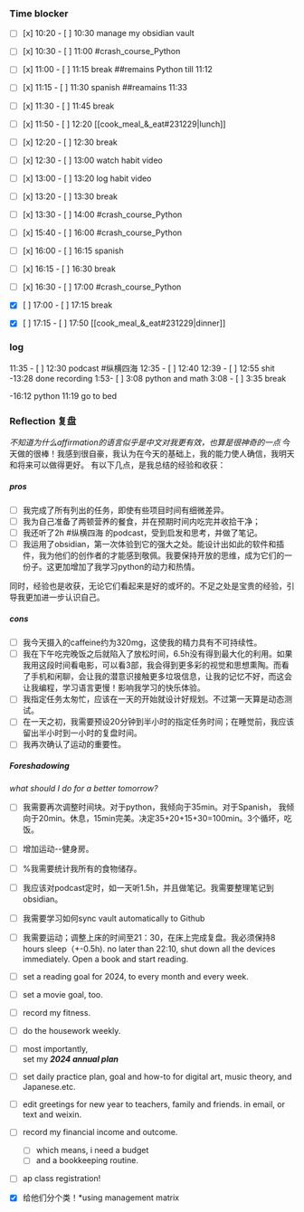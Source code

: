 

### Time blocker

- [ ] [x] 10:20 - [ ] 10:30 manage my obsidian vault 
- [ ] [x] 10:30 - [ ] 11:00 #crash_course_Python
- [ ] [x] 11:00 - [ ] 11:15 break ##remains Python till 11:12
- [ ] [x] 11:15 - [ ] 11:30 spanish ##reamains 11:33
- [ ] [x] 11:30 - [ ] 11:45 break
- [ ] [x] 11:50 - [ ] 12:20 [[cook_meal_&_eat#231229|lunch]]
- [ ] [x] 12:20 - [ ] 12:30 break
- [ ] [x] 12:30 - [ ] 13:00 watch habit video
- [ ] [x] 13:00 - [ ] 13:20 log habit video
- [ ] [x] 13:20 - [ ] 13:30 break
- [ ] [x] 13:30 - [ ] 14:00 #crash_course_Python 


- [ ] [x] 15:40 - [ ] 16:00 #crash_course_Python 
- [ ] [x] 16:00 - [ ] 16:15 spanish 
- [ ] [x] 16:15 - [ ] 16:30 break
- [ ] [x] 16:30 - [ ] 17:00 #crash_course_Python 
- [x] [ ] 17:00 - [ ] 17:15 break
- [x] [ ] 17:15 - [ ] 17:50 [[cook_meal_&_eat#231229|dinner]]


### log
11:35 - [ ] 12:30 podcast #纵横四海
12:35 - [ ]  12:40
12:39 - [ ] 12:55 shit
-13:28 done recording
1:53- [ ] 3:08 python and math
3:08 - [ ] 3:35 break


-16:12 python
11:19 go to bed

### Reflection 复盘
*不知道为什么affirmation的语言似乎是中文对我更有效，也算是很神奇的一点*
今天做的很棒！我感到很自豪，我认为在今天的基础上，我的能力使人确信，我明天和将来可以做得更好。
有以下几点，是我总结的经验和收获：
##### pros
- [ ] 我完成了所有列出的任务，即使有些项目时间有细微差异。
- [ ] 我为自己准备了两顿营养的餐食，并在预期时间内吃完并收拾干净；
- [ ] 我还听了2h #纵横四海 的podcast，受到启发和思考，并做了笔记。
- [ ] 我运用了obsidian，第一次体验到它的强大之处。能设计出如此的软件和插件，我为他们的创作者的才能感到敬佩。我要保持开放的思维，成为它们的一份子。这更加增加了我学习python的动力和热情。

同时，经验也是收获，无论它们看起来是好的或坏的。不足之处是宝贵的经验，引导我更加进一步认识自己。
##### cons
- [ ] 我今天摄入的caffeine约为320mg，这使我的精力具有不可持续性。
- [ ] 我在下午吃完晚饭之后就陷入了放松时间，6.5h没有得到最大化的利用。如果我用这段时间看电影，可以看3部，我会得到更多彩的视觉和思想熏陶。而看了手机和闲聊，会让我的潜意识接触更多垃圾信息，让我的记忆不好，而这会让我编程，学习语言更慢！影响我学习的快乐体验。
- [ ] 我指定任务太匆忙，应该在一天的开始就设计好规划。不过第一天算是动态测试。
- [ ] 在一天之初，我需要预设20分钟到半小时的指定任务时间；在睡觉前，我应该留出半小时到一小时的复盘时间。
- [ ] 我再次确认了运动的重要性。

##### Foreshadowing
*what should I do for a better tomorrow?*
- [ ] 我需要再次调整时间块。对于python，我倾向于35min。对于Spanish， 我倾向于20min。休息，15min完美。决定35+20+15+30=100min。3个循坏，吃饭。
- [ ] 增加运动--健身房。
- [ ] %我需要统计我所有的食物储存。
- [ ] 我应该对podcast定时，如一天听1.5h，并且做笔记。我需要整理笔记到obsidian。
- [ ] 我需要学习如何sync vault automatically to Github
- [ ] 我需要运动；调整上床的时间至21：30，在床上完成复盘。我必须保持8 hours sleep（+-0.5h). no later than 22:10,  shut down all the devices immediately. Open a book and start reading.
- [ ]  set a reading goal for 2024, to every month and every week.
- [ ]  set a movie goal, too.
- [ ]  record my fitness.
- [ ]  do the housework weekly.
- [ ] most importantly,  
set my ***2024 annual plan***
- [ ]  set daily practice plan, goal and how-to for digital art, music theory, and Japanese.etc.
- [ ]  edit greetings for new year to teachers, family and friends. in email, or text and weixin.
- [ ]  record my financial income and outcome.
	- [ ] which means, i need a budget 
	- [ ] and a bookkeeping routine.
- [ ] ap class registration!
- [x] 给他们分个类！*using management matrix


